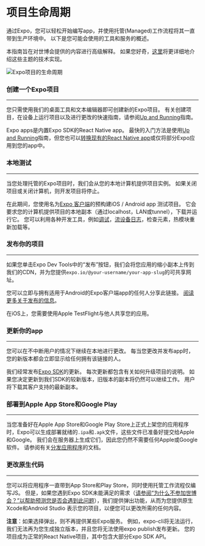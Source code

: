 # 项目生命周期

通过Expo，您可以轻松开始编写app，并使用托管(Managed)工作流程将其一直带到生产环境中。 以下是您可能会使用的工具和服务的概述。

本指南旨在对世博会提供的内容进行高级解释。 如果您好奇，[这里]()将更详细地介绍这些主题的技术实现。

![](https://docs.expo.io/static/images/project-lifecycle-workflows.png "Expo项目的生命周期")

### 创建一个Expo项目
---
您只需使用我们的桌面工具和文本编辑器即可创建新的Expo项目。 有关创建项目，在设备上运行项目以及进行更改的快速指南，请参阅[Up and Running]()指南。

Expo apps是内置Expo SDK的React Native app。 最快的入门方法是使用[Up and Running]()指南，但您也可以[转换现有的React Native app]()或仅将部分Expo应用到您的app中。

### 本地测试
---
当您处理托管的Expo项目时，我们会从您的本地计算机提供项目实例。 如果关闭项目或关闭计算机，则开发项目将停止。

在此期间，您使用名为[Expo 客户端](/capture1/Installation.md)的预构建iOS / Android app 测试项目。 它会要求您的计算机提供项目的本地副本（通过localhost，LAN或tunnel），下载并运行它。 您可以利用各种开发工具，例如[调试]()，[流设备日志]()，检查元素，热模块重新加载等。

### 发布你的项目
---
如果您单击Expo Dev Tools中的“发布”按钮，我们会将您应用的缩小副本上传到我们的CDN，并为您提供```expo.io/@your-username/your-app-slug```的可共享网址。

您可以立即与拥有适用于Android的Expo客户端app的任何人分享此链接。 [阅读更多关于发布的信息]()。

在iOS上，您需要使用Apple TestFlight与他人共享您的应用。

### 更新你的app
---

您可以在不中断用户的情况下继续在本地进行更改。 每当您更改并发布app时，您的新版本都会立即显示给任何拥有该链接的人。

我们经常发布[Expo SDK]()的更新。 每次更新都包含有关如何升级项目的说明。 如果您决定更新到我们SDK的较新版本，旧版本的副本将仍然可以继续工作。 用户将下载其客户支持的最新副本。

### 部署到Apple App Store和Google Play
---

当您准备好在Apple App Store和Google Play Store上正式上架您的应用程序时，Expo可以生成部署就绪的```.ipa```和```.apk```文件，这些文件已准备好提交给Apple和Google。 我们会在服务器上生成它们，因此您仍然不需要任何Apple或Google软件。 请参阅有关[分发应用程序]()的文档。

### 更改原生代码
---

您可以将应用程序一直带到App Store和Play Store，同时使用托管工作流程仅编写JS。 但是，如果您遇到Expo SDK未能满足的需求（[请参阅“为什么不参加世博会？”以帮助预测您是否会遇到此问题](/capture1/WhynotExpo.md)），我们提供弹出功能，从而为您提供原生Xcode和Android Studio 表示您的项目，以便您可以更改所需的任何内容。

**注意**：如果选择弹出，则不再提供某些Expo服务。 例如，expo-cli将无法运行，我们无法再为您生成独立版本，并且您将无法使用expo publish发布更新。 您的项目成为正常的React Native项目，其中包含大部分Expo SDK API。